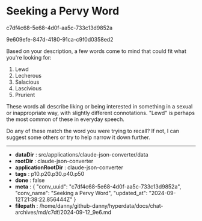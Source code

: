 # Seeking a Pervy Word

c7df4c68-5e68-4d0f-aa5c-733c13d9852a

9e609efe-847d-4180-91ca-c9f0d0358ed2

 Based on your description, a few words come to mind that could fit what you're looking for:

1. Lewd
2. Lecherous 
3. Salacious
4. Lascivious
5. Prurient

These words all describe liking or being interested in something in a sexual or inappropriate way, with slightly different connotations. "Lewd" is perhaps the most common of these in everyday speech.

Do any of these match the word you were trying to recall? If not, I can suggest some others or try to help narrow it down further.

---

* **dataDir** : src/applications/claude-json-converter/data
* **rootDir** : claude-json-converter
* **applicationRootDir** : claude-json-converter
* **tags** : p10.p20.p30.p40.p50
* **done** : false
* **meta** : {
  "conv_uuid": "c7df4c68-5e68-4d0f-aa5c-733c13d9852a",
  "conv_name": "Seeking a Pervy Word",
  "updated_at": "2024-09-12T21:38:22.856444Z"
}
* **filepath** : /home/danny/github-danny/hyperdata/docs/chat-archives/md/c7df/2024-09-12_9e6.md